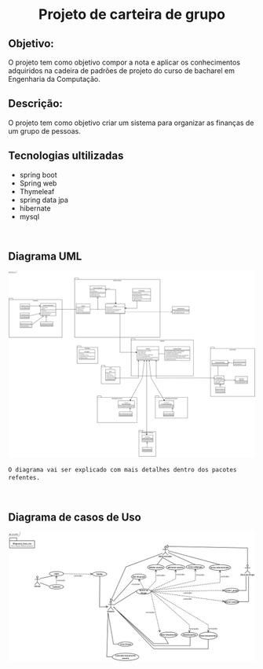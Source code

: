 <h1 align="center"> Projeto de carteira de grupo </h1>

## Objetivo:

O projeto tem como objetivo compor a nota e aplicar os conhecimentos adquiridos na cadeira de padrões de projeto do curso de bacharel em Engenharia da Computação.

## Descrição:

O projeto tem como objetivo criar um sistema para organizar as finanças de um grupo de pessoas.


## Tecnologias ultilizadas

- spring boot
- Spring web
- Thymeleaf
- spring data jpa
- hibernate
- mysql


<br>

## Diagrama UML

![Diagrama](./diagramas/diagrama_Classe.jpg)


    O diagrama vai ser explicado com mais detalhes dentro dos pacotes refentes.
<br>

## Diagrama de casos de Uso

![Diagrama de casod de uso](./diagramas/caso_de_uso.jpg)
